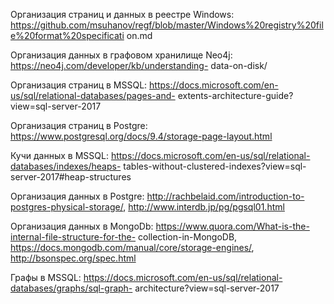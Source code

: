 
Организация страниц и данных в реестре Windows: https://github.com/msuhanov/regf/blob/master/Windows%20registry%20file%20format%20specificati on.md

Организация данных в графовом хранилище Neo4j: https://neo4j.com/developer/kb/understanding- data-on-disk/

Организация страниц в MSSQL: https://docs.microsoft.com/en-us/sql/relational-databases/pages-and- extents-architecture-guide?view=sql-server-2017

Организация страниц в Postgre: https://www.postgresql.org/docs/9.4/storage-page-layout.html

Кучи данных в MSSQL: https://docs.microsoft.com/en-us/sql/relational-databases/indexes/heaps- tables-without-clustered-indexes?view=sql-server-2017#heap-structures

Организация данных в Postgre: http://rachbelaid.com/introduction-to-postgres-physical-storage/, http://www.interdb.jp/pg/pgsql01.html

Организация данных в MongoDb: https://www.quora.com/What-is-the-internal-file-structure-for-the- collection-in-MongoDB, https://docs.mongodb.com/manual/core/storage-engines/, http://bsonspec.org/spec.html

Графы в MSSQL: https://docs.microsoft.com/en-us/sql/relational-databases/graphs/sql-graph- architecture?view=sql-server-2017
